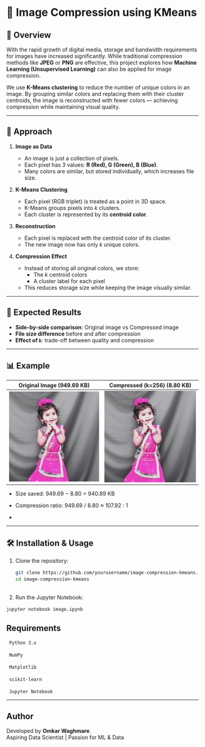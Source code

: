 # 🎨 Image Compression using KMeans  

## 📌 Overview  
With the rapid growth of digital media, storage and bandwidth requirements for images have increased significantly. While traditional compression methods like **JPEG** or **PNG** are effective, this project explores how **Machine Learning (Unsupervised Learning)** can also be applied for image compression.  

We use **K-Means clustering** to reduce the number of unique colors in an image. By grouping similar colors and replacing them with their cluster centroids, the image is reconstructed with fewer colors — achieving compression while maintaining visual quality.  

---

## 🚀 Approach  

1. **Image as Data**  
   - An image is just a collection of pixels.  
   - Each pixel has 3 values: **R (Red), G (Green), B (Blue)**.  
   - Many colors are similar, but stored individually, which increases file size.  

2. **K-Means Clustering**  
   - Each pixel (RGB triplet) is treated as a point in 3D space.  
   - K-Means groups pixels into *k* clusters.  
   - Each cluster is represented by its **centroid color**.  

3. **Reconstruction**  
   - Each pixel is replaced with the centroid color of its cluster.  
   - The new image now has only *k* unique colors.  

4. **Compression Effect**  
   - Instead of storing all original colors, we store:  
     - The *k* centroid colors  
     - A cluster label for each pixel  
   - This reduces storage size while keeping the image visually similar.  

---

## 🎯 Expected Results  

- **Side-by-side comparison**: Original image vs Compressed image  
- **File size difference** before and after compression  
- **Effect of `k`**: trade-off between quality and compression  

---

## 📊 Example  

| Original Image (949.69 KB) | Compressed (k=256)  (8.80 KB) | 
|----------------|-------------------|
| ![original](Original_image.jpg) | ![k16](Compressed_image.jpg) |


- Size saved: 949.69 − 8.80 = 940.89 KB

- Compression ratio: 949.69 / 8.80 ≈ 107.92 : 1
- 
---

## 🛠️ Installation & Usage  

1. Clone the repository:  
   ```bash
   git clone https://github.com/yourusername/image-compression-kmeans.git
   cd image-compression-kmeans
  
2. Run the Jupyter Notebook:
```bash
jupyter notebook image.ipynb
```
## Requirements

     Python 3.x
     
     NumPy
     
     Matplotlib
     
     scikit-learn
     
     Jupyter Notebook
---
## Author

Developed by **Omkar Waghmare**.  
Aspiring Data Scientist | Passion for ML & Data
